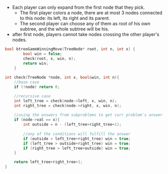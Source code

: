- Each player can only expand from the first node that they pick.
    - The first player colors a node, there are at most 3 nodes connected to this node: its left, its right and its parent.
    - The second player can choose any of them as root of his own subtree, and the whole subtree will be his.
- after first node, players cannot take nodes crossing the other player's nodes.
    
```cpp
bool btreeGameWinningMove(TreeNode* root, int n, int x) {
        bool win = false;
        check(root, x, win, n);
        return win;
    }
    
int check(TreeNode *node, int x, bool&win, int n){
    //base case
    if (!node) return 0;

    //recursive case
    int left_tree = check(node->left, x, win, n);
    int right_tree = check(node->right, x, win, n);
    
    //using the answers from subproblems to get curr problem's answer
    if (node->val == x){
        int outside = n - (left_tree+right_tree+1); 
        
        //any of the conditions will fulfill the answer
        if (outside > left_tree+right_tree) win = true;
        if (left_tree > outside+right_tree) win = true;
        if (right_tree > left_tree+outside) win = true;        
    }

    return left_tree+right_tree+1;
}
```
